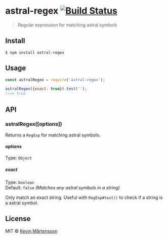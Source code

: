 # astral-regex [![Build Status](https://travis-ci.org/kevva/astral-regex.svg?branch=master)](https://travis-ci.org/kevva/astral-regex)

> Regular expression for matching astral symbols


## Install

```
$ npm install astral-regex
```


## Usage

```js
const astralRegex = require('astral-regex');

astralRegex({exact: true}).test('');
//=> true
```


## API

### astralRegex([options])

Returns a `RegExp` for matching astral symbols.

#### options

Type: `Object`

##### exact

Type: `boolean`<br>
Default: `false` *(Matches any astral symbols in a string)*

Only match an exact string. Useful with `RegExp#test()` to check if a string is a astral symbol.


## License

MIT © [Kevin Mårtensson](https://github.com/kevva)

